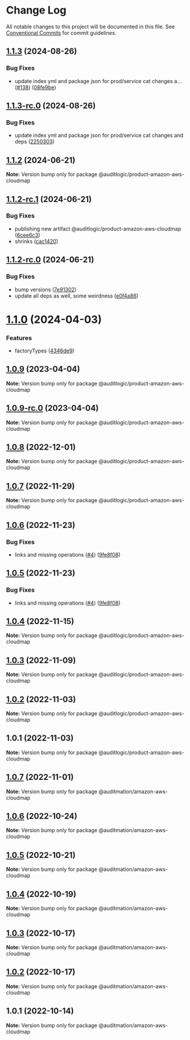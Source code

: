 # Change Log

All notable changes to this project will be documented in this file.
See [Conventional Commits](https://conventionalcommits.org) for commit guidelines.

## [1.1.3](https://github.com/auditlogic/product/compare/@auditlogic/product-amazon-aws-cloudmap@1.1.2...@auditlogic/product-amazon-aws-cloudmap@1.1.3) (2024-08-26)


### Bug Fixes

* update index yml and package json for prod/service cat changes a… ([#138](https://github.com/auditlogic/product/issues/138)) ([08fe9be](https://github.com/auditlogic/product/commit/08fe9beb1c8457462a19bc69caa02e6212d97e1a))





## [1.1.3-rc.0](https://github.com/auditlogic/product/compare/@auditlogic/product-amazon-aws-cloudmap@1.1.2...@auditlogic/product-amazon-aws-cloudmap@1.1.3-rc.0) (2024-08-26)


### Bug Fixes

* update index yml and package json for prod/service cat changes and deps ([2250303](https://github.com/auditlogic/product/commit/225030363a363608240135b7ebed386b28f01e4b))





## [1.1.2](https://github.com/auditlogic/product/compare/@auditlogic/product-amazon-aws-cloudmap@1.1.2-rc.1...@auditlogic/product-amazon-aws-cloudmap@1.1.2) (2024-06-21)

**Note:** Version bump only for package @auditlogic/product-amazon-aws-cloudmap





## [1.1.2-rc.1](https://github.com/auditlogic/product/compare/@auditlogic/product-amazon-aws-cloudmap@1.1.2-rc.0...@auditlogic/product-amazon-aws-cloudmap@1.1.2-rc.1) (2024-06-21)


### Bug Fixes

* publishing new artifact @auditlogic/product-amazon-aws-cloudmap ([6cee6c3](https://github.com/auditlogic/product/commit/6cee6c322c584877d86ff01ee4fe152030ebb548))
* shrinks ([cac1420](https://github.com/auditlogic/product/commit/cac14200fefcd8183ab69fe89a47bd3f70f563e9))





## [1.1.2-rc.0](https://github.com/auditlogic/product/compare/@auditlogic/product-amazon-aws-cloudmap@1.1.0...@auditlogic/product-amazon-aws-cloudmap@1.1.2-rc.0) (2024-06-21)


### Bug Fixes

* bump versions ([7e91302](https://github.com/auditlogic/product/commit/7e913023b8b312150ed7762c32fbbe616be71de5))
* update all deps as well, some weirdness ([e0f4a86](https://github.com/auditlogic/product/commit/e0f4a864714e2d3de6bbf3da014d5312fe53be2f))





# [1.1.0](https://github.com/auditlogic/product/compare/@auditlogic/product-amazon-aws-cloudmap@1.0.9...@auditlogic/product-amazon-aws-cloudmap@1.1.0) (2024-04-03)


### Features

* factoryTypes ([4346de9](https://github.com/auditlogic/product/commit/4346de92693aee892fccf725338ffc7b80ab182b))





## [1.0.9](https://github.com/auditlogic/product/compare/@auditlogic/product-amazon-aws-cloudmap@1.0.8...@auditlogic/product-amazon-aws-cloudmap@1.0.9) (2023-04-04)

**Note:** Version bump only for package @auditlogic/product-amazon-aws-cloudmap





## [1.0.9-rc.0](https://github.com/auditlogic/product/compare/@auditlogic/product-amazon-aws-cloudmap@1.0.8...@auditlogic/product-amazon-aws-cloudmap@1.0.9-rc.0) (2023-04-04)

**Note:** Version bump only for package @auditlogic/product-amazon-aws-cloudmap





## [1.0.8](https://github.com/auditlogic/product/compare/@auditlogic/product-amazon-aws-cloudmap@1.0.7...@auditlogic/product-amazon-aws-cloudmap@1.0.8) (2022-12-01)

**Note:** Version bump only for package @auditlogic/product-amazon-aws-cloudmap





## [1.0.7](https://github.com/auditlogic/product/compare/@auditlogic/product-amazon-aws-cloudmap@1.0.6...@auditlogic/product-amazon-aws-cloudmap@1.0.7) (2022-11-29)

**Note:** Version bump only for package @auditlogic/product-amazon-aws-cloudmap





## [1.0.6](https://github.com/auditlogic/product/compare/@auditlogic/product-amazon-aws-cloudmap@1.0.4...@auditlogic/product-amazon-aws-cloudmap@1.0.6) (2022-11-23)


### Bug Fixes

* links and missing operations ([#4](https://github.com/auditlogic/product/issues/4)) ([9fe8f08](https://github.com/auditlogic/product/commit/9fe8f08fe7c57fdb79f991ac35bd6ac2e7dcad38))





## [1.0.5](https://github.com/auditlogic/product/compare/@auditlogic/product-amazon-aws-cloudmap@1.0.4...@auditlogic/product-amazon-aws-cloudmap@1.0.5) (2022-11-23)


### Bug Fixes

* links and missing operations ([#4](https://github.com/auditlogic/product/issues/4)) ([9fe8f08](https://github.com/auditlogic/product/commit/9fe8f08fe7c57fdb79f991ac35bd6ac2e7dcad38))





## [1.0.4](https://github.com/auditlogic/product/compare/@auditlogic/product-amazon-aws-cloudmap@1.0.3...@auditlogic/product-amazon-aws-cloudmap@1.0.4) (2022-11-15)

**Note:** Version bump only for package @auditlogic/product-amazon-aws-cloudmap





## [1.0.3](https://github.com/auditlogic/product/compare/@auditlogic/product-amazon-aws-cloudmap@1.0.2...@auditlogic/product-amazon-aws-cloudmap@1.0.3) (2022-11-09)

**Note:** Version bump only for package @auditlogic/product-amazon-aws-cloudmap





## [1.0.2](https://github.com/auditlogic/product/compare/@auditlogic/product-amazon-aws-cloudmap@1.0.1...@auditlogic/product-amazon-aws-cloudmap@1.0.2) (2022-11-03)

**Note:** Version bump only for package @auditlogic/product-amazon-aws-cloudmap





## 1.0.1 (2022-11-03)

**Note:** Version bump only for package @auditlogic/product-amazon-aws-cloudmap





## [1.0.7](https://github.com/auditmation/store-content/compare/@auditmation/amazon-aws-cloudmap@1.0.6...@auditmation/amazon-aws-cloudmap@1.0.7) (2022-11-01)

**Note:** Version bump only for package @auditmation/amazon-aws-cloudmap





## [1.0.6](https://github.com/auditmation/store-content/compare/@auditmation/amazon-aws-cloudmap@1.0.5...@auditmation/amazon-aws-cloudmap@1.0.6) (2022-10-24)

**Note:** Version bump only for package @auditmation/amazon-aws-cloudmap





## [1.0.5](https://github.com/auditmation/store-content/compare/@auditmation/amazon-aws-cloudmap@1.0.4...@auditmation/amazon-aws-cloudmap@1.0.5) (2022-10-21)

**Note:** Version bump only for package @auditmation/amazon-aws-cloudmap





## [1.0.4](https://github.com/auditmation/store-content/compare/@auditmation/amazon-aws-cloudmap@1.0.3...@auditmation/amazon-aws-cloudmap@1.0.4) (2022-10-19)

**Note:** Version bump only for package @auditmation/amazon-aws-cloudmap





## [1.0.3](https://github.com/auditmation/store-content/compare/@auditmation/amazon-aws-cloudmap@1.0.2...@auditmation/amazon-aws-cloudmap@1.0.3) (2022-10-17)

**Note:** Version bump only for package @auditmation/amazon-aws-cloudmap





## [1.0.2](https://github.com/auditmation/store-content/compare/@auditmation/amazon-aws-cloudmap@1.0.1...@auditmation/amazon-aws-cloudmap@1.0.2) (2022-10-17)

**Note:** Version bump only for package @auditmation/amazon-aws-cloudmap





## 1.0.1 (2022-10-14)

**Note:** Version bump only for package @auditmation/amazon-aws-cloudmap
